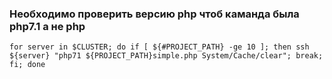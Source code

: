 ### Необходимо проверить версию php чтоб каманда была php7.1  а не php
`for server in $CLUSTER; do if [ ${#PROJECT_PATH} -ge 10 ]; then ssh ${server} "php71 ${PROJECT_PATH}simple.php System/Cache/clear"; break; fi; done`
